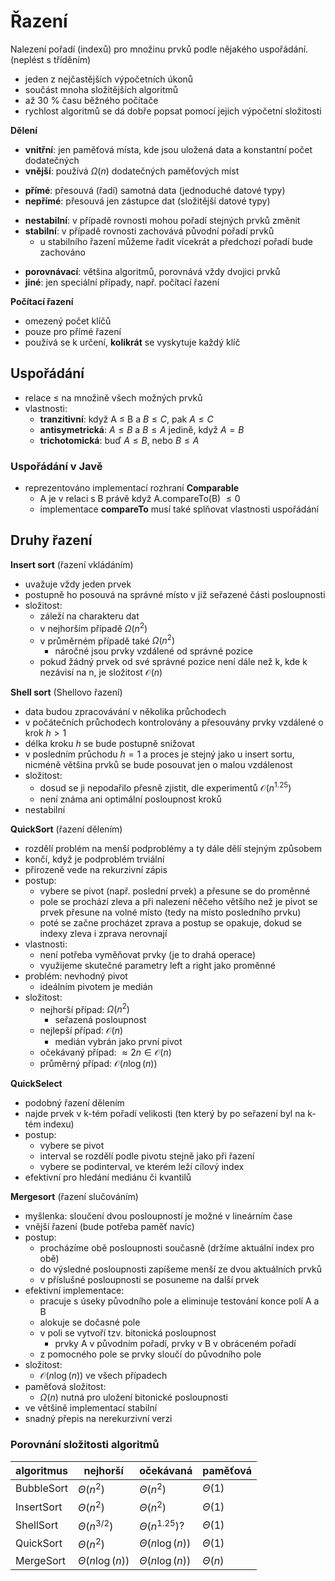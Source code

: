 # Řazení

Nalezení pořadí (indexů) pro množinu prvků podle nějakého uspořádání. (neplést s tříděním)
- jeden z nejčastějších výpočetních úkonů
- součást mnoha složitějších algoritmů
- až 30 % času běžného počítače
- rychlost algoritmů se dá dobře popsat pomocí jejich výpočetní složitosti

**Dělení**
- **vnitřní**: jen paměťová místa, kde jsou uložená data a konstantní počet dodatečných
- **vnější**: používá $\Omega(n)$ dodatečných paměťových míst
+ **přímé**: přesouvá (řadí) samotná data (jednoduché datové typy)
+ **nepřímé**: přesouvá jen zástupce dat (složitější datové typy)
- **nestabilní**: v případě rovnosti mohou pořadí stejných prvků změnit
- **stabilní**: v případě rovnosti zachovává původní pořadí prvků
	- u stabilního řazení můžeme řadit vícekrát a předchozí pořadí bude zachováno
+ **porovnávací**: většina algoritmů, porovnává vždy dvojici prvků
+ **jiné**: jen speciální případy, např. počítací řazení

**Počítací řazení**
- omezený počet klíčů
- pouze pro přímé řazení
- používá se k určení, **kolikrát** se vyskytuje každý klíč

## Uspořádání

- relace $\leq$ na množině všech možných prvků
- vlastnosti:
	- **tranzitivní**: když A $\leq$ B a $B \leq C$, pak $A \leq C$
	- **antisymetrická**: $A \leq B$ a $B \leq A$ jedině, když $A = B$
	- **trichotomická**: buď $A \leq B$, nebo $B \leq A$

### Uspořádání v Javě

- reprezentováno implementací rozhraní **Comparable**
	- A je v relaci s B právě když A.compareTo(B) $\leq 0$
	- implementace **compareTo** musí také splňovat vlastnosti uspořádání

## Druhy řazení

**Insert sort** (řazení vkládáním)
- uvažuje vždy jeden prvek
- postupně ho posouvá na správné místo v již seřazené části posloupnosti
- složitost:
	- záleží na charakteru dat
	- v nejhorším případě $\Omega(n^2)$
	- v průměrném případě také $\Omega(n^2)$
		- náročné jsou prvky vzdálené od správné pozice
	- pokud žádný prvek od své správné pozice není dále než k, kde k nezávisí na n, je složitost $\mathcal{O}(n)$

**Shell sort** (Shellovo řazení)
- data budou zpracovávání v několika průchodech
- v počátečních průchodech kontrolovány a přesouvány prvky vzdálené o krok $h > 1$
- délka kroku $h$ se bude postupně snižovat
- v posledním průchodu $h = 1$ a proces je stejný jako u insert sortu, nicméně většina prvků se bude posouvat jen o malou vzdálenost
- složitost:
	- dosud se ji nepodařilo přesně zjistit, dle experimentů $\mathcal{O}(n^{1.25})$
	- není známa ani optimální posloupnost kroků
- nestabilní

**QuickSort** (řazení dělením)
- rozdělí problém na menší podproblémy a ty dále dělí stejným způsobem
- končí, když je podproblém trviální
- přirozeně vede na rekurzivní zápis
- postup:
	- vybere se pivot (např. poslední prvek) a přesune se do proměnné
	- pole se prochází zleva a při nalezení něčeho většího než je pivot se prvek přesune na volné místo (tedy na místo posledního prvku)
	- poté se začne procházet zprava a postup se opakuje, dokud se indexy zleva i zprava nerovnají
- vlastnosti:
	- není potřeba vyměňovat prvky (je to drahá operace)
	- využijeme skutečné parametry left a right jako proměnné
- problém: nevhodný pivot
	- ideálním pivotem je medián
- složitost:
	- nejhorší případ: $\Omega(n^2)$
		- seřazená posloupnost
	- nejlepší případ: $\mathcal{O}(n)$
		- medián vybrán jako první pivot
	- očekávaný případ: $\approx 2n \in \mathcal{O}(n)$
	- průměrný případ: $\mathcal{O}(n \log(n))$

**QuickSelect**
- podobný řazení dělením
- najde prvek v k-tém pořadí velikosti (ten který by po seřazení byl na k-tém indexu)
- postup:
	- vybere se pivot
	- interval se rozdělí podle pivotu stejně jako při řazení
	- vybere se podinterval, ve kterém leží cílový index
- efektivní pro hledání mediánu či kvantilů

**Mergesort** (řazení slučováním)
- myšlenka: sloučení dvou posloupností je možné v lineárním čase
- vnější řazení (bude potřeba paměť navíc)
- postup:
	- procházíme obě posloupnosti současně (držíme aktuální index pro obě)
	- do výsledné posloupnosti zapíšeme menší ze dvou aktuálních prvků
	- v příslušné posloupnosti se posuneme na další prvek
- efektivní implementace:
	- pracuje s úseky původního pole a eliminuje testování konce polí A a B
	- alokuje se dočasné pole
	- v poli se vytvoří tzv. bitonická posloupnost
		- prvky A v původním pořadí, prvky v B v obráceném pořadí
	- z pomocného pole se prvky sloučí do původního pole
- složitost:
	- $\mathcal{O}(n \log(n))$ ve všech případech
- paměťová složitost:
	- $\Omega(n)$ nutná pro uložení bitonické posloupnosti
- ve většině implementací stabilní
- snadný přepis na nerekurzivní verzi

### Porovnání složitosti algoritmů

| algoritmus | nejhorší            | očekávaná           | paměťová    |
| ---------- | ------------------- | ------------------- | ----------- |
| BubbleSort | $\Theta(n^2)$       | $\Theta(n^2)$       | $\Theta(1)$ |
| InsertSort | $\Theta(n^2)$       | $\Theta(n^2)$       | $\Theta(1)$ |
| ShellSort  | $\Theta(n^{3/2})$   | $\Theta(n^{1.25})$? | $\Theta(1)$ |
| QuickSort  | $\Theta(n^2)$       | $\Theta(n \log(n))$ | $\Theta(1)$ |
| MergeSort  | $\Theta(n \log(n))$ | $\Theta(n \log(n))$ | $\Theta(n)$ |